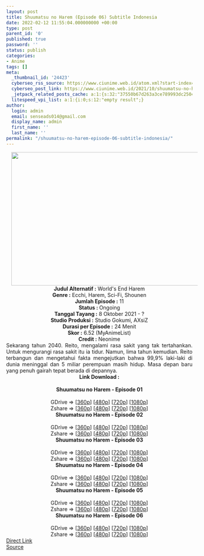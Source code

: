 ```yaml
---
layout: post
title: Shuumatsu no Harem (Episode 06) Subtitle Indonesia
date: 2022-02-12 11:55:04.000000000 +00:00
type: post
parent_id: '0'
published: true
password: ''
status: publish
categories:
- Anime
tags: []
meta:
  _thumbnail_id: '24423'
  cyberseo_rss_source: https://www.ciunime.web.id/atom.xml?start-index=1
  cyberseo_post_link: https://www.ciunime.web.id/2021/10/shuumatsu-no-harem-subtitle-indonesia.html
  _jetpack_related_posts_cache: a:1:{s:32:"37550b67d263a3ce789993dc25046c5f";a:2:{s:7:"expires";i:1653522970;s:7:"payload";a:6:{i:0;a:1:{s:2:"id";i:25202;}i:1;a:1:{s:2:"id";i:25034;}i:2;a:1:{s:2:"id";i:24938;}i:3;a:1:{s:2:"id";i:24838;}i:4;a:1:{s:2:"id";i:24726;}i:5;a:1:{s:2:"id";i:23575;}}}}
  litespeed_vpi_list: a:1:{i:0;s:12:"empty result";}
author:
  login: admin
  email: senseads014@gmail.com
  display_name: admin
  first_name: ''
  last_name: ''
permalink: "/shuumatsu-no-harem-episode-06-subtitle-indonesia/"
---
```

<div class="separator" style="clear: both; text-align: center;"><a href="https://blogger.googleusercontent.com/img/a/AVvXsEjWWqJkkIZBZM-SanLZ_PtO7aeuJhEy3EzSwy2Hhqzq3Mtjm0lw_VANuTr6qmPxME9KEBL5Chg3Nz_5cMDoP9wD4hMj2cZsTyyQe4XrY48Yi_AaH75pOEtu9t92iDN8oxNoViZ-Z8jE-2V_8qiZZLaccxRJ-4bASU2GTdnlU8GkFZ82I9YgA1Vunj-Y=s1280" style="margin-left: 1em; margin-right: 1em;"><img border="0" data-original-height="720" data-original-width="1280" height="360" src="{{ site.baseurl }}/assets/2022/02/AVvXsEjWWqJkkIZBZM-SanLZ_PtO7aeuJhEy3EzSwy2Hhqzq3Mtjm0lw_VANuTr6qmPxME9KEBL5Chg3Nz_5cMDoP9wD4hMj2cZsTyyQe4XrY48Yi_AaH75pOEtu9t92iDN8oxNoViZ-Z8jE-2V_8qiZZLaccxRJ-4bASU2GTdnlU8GkFZ82I9YgA1Vunj-Y=w640-h360" width="640" /></a></div>
<div class="separator" style="clear: both; text-align: center;"></div>
<div style="text-align: center;"><b>Judul</b><b><b> Alternatif</b> :</b> World's End Harem</div>
<div style="text-align: center;"><b><b>Genre :</b></b> Ecchi, Harem, Sci-Fi, Shounen</div>
<div style="text-align: center;"><b>Jumlah Episode :</b> 11<br /><b>Status :&nbsp;</b>Ongoing<br /><b>Tanggal Tayang :</b> 8 Oktober&nbsp;2021 - ?<br /><b>Studio Produksi :</b>&nbsp;Studio Gokumi, AXsiZ<br /><b>Durasi per Episode :</b> 24 Menit</div>
<div style="text-align: center;"><b>Skor :</b> 6.52 (MyAnimeList)</div>
<div style="text-align: center;"><b>Credit :</b>&nbsp;Neonime</div>
<div style="text-align: center;"></div>
<div style="text-align: justify;">
<div>Sekarang tahun 2040. Reito, mengalami rasa sakit yang tak tertahankan. Untuk mengurangi rasa sakit itu ia tidur. Namun, lima tahun kemudian. Reito terbangun dan mengetahui fakta mengejutkan bahwa 99,9% laki-laki di dunia meninggal dan 5 miliar perempuan masih hidup. Masa depan baru yang penuh gairah tepat berada di depannya.</div>
</div>
<div style="text-align: justify;"></div>
<div style="text-align: justify;"></div>
<div style="text-align: center;">
<div style="text-align: center;">
<div style="text-align: left;">
<div style="text-align: center;"><b>Link Download :</b></div>
<div style="text-align: center;"><b><br /></b></div>
<div style="text-align: center;"><span style="text-align: left;"><b>Shuumatsu no Harem&nbsp;</b></span><b>- Episode 01</b></div>
<div style="text-align: center;"><b><br /></b></div>
<div style="text-align: center;">GDrive =&gt; [<a href="http://www.solidfiles.com/v/wWnGr4e8ggmve" target="_blank" rel="noopener">360p</a>] [<a href="https://acefile.co/f/64664260/neonime_worlds-end-harem-01-480p-zip" target="_blank" rel="noopener">480p</a>] [<a href="https://acefile.co/f/64664562/neonime_worlds-end-harem-01-720p-zip" target="_blank" rel="noopener">720p</a>] [<a href="https://acefile.co/f/64664954/neonime_worlds-end-harem-01-1080p-zip" target="_blank" rel="noopener">1080p</a>]</div>
<div style="text-align: center;">Zshare =&gt; [<a href="https://www20.zippyshare.com/v/MctNPb0T/file.html" target="_blank" rel="noopener">360p</a>] [<a href="https://www38.zippyshare.com/v/I9bWm9Mb/file.html" target="_blank" rel="noopener">480p</a>] [<a href="https://www25.zippyshare.com/v/2MDqP087/file.html" target="_blank" rel="noopener">720p</a>] [<a href="https://www82.zippyshare.com/v/RUBX1v1P/file.html" target="_blank" rel="noopener">1080p</a>]</div>
<div style="text-align: center;"></div>
<div style="text-align: center;">
<div><span style="text-align: left;"><b>Shuumatsu no Harem&nbsp;</b></span><b>- Episode 02</b></div>
<div><b><br /></b></div>
<div>GDrive =&gt; [<a href="https://www.mp4upload.com/6rn15vspkxmw" target="_blank" rel="noopener">360p</a>] [<a href="https://acefile.co/f/65308536/neonime_worlds-end-harem-02-480p-zip" target="_blank" rel="noopener">480p</a>] [<a href="https://acefile.co/f/65308538/neonime_worlds-end-harem-02-720p-zip" target="_blank" rel="noopener">720p</a>] [<a href="https://acefile.co/f/65308541/neonime_worlds-end-harem-02-1080p-zip" target="_blank" rel="noopener">1080p</a>]</div>
<div>Zshare =&gt; [<a href="https://www64.zippyshare.com/v/jtFS87H5/file.html" target="_blank" rel="noopener">360p</a>] [<a href="https://www69.zippyshare.com/v/mPo8TpDk/file.html" target="_blank" rel="noopener">480p</a>] [<a href="https://www22.zippyshare.com/v/kM5oc3lm/file.html" target="_blank" rel="noopener">720p</a>] [<a href="https://www28.zippyshare.com/v/XSoF6Y2O/file.html" target="_blank" rel="noopener">1080p</a>]</div>
<div></div>
<div>
<div><span style="text-align: left;"><b>Shuumatsu no Harem&nbsp;</b></span><b>- Episode 03</b></div>
<div><b><br /></b></div>
<div>GDrive =&gt; [<a href="https://www.mp4upload.com/mub22vb9rnrs" target="_blank" rel="noopener">360p</a>] [<a href="https://acefile.co/f/65922781/neonime_worlds-end-harem-03-480p-zip" target="_blank" rel="noopener">480p</a>] [<a href="https://acefile.co/f/65922949/neonime_worlds-end-harem-03-720p-zip" target="_blank" rel="noopener">720p</a>] [<a href="https://acefile.co/f/65923203/neonime_worlds-end-harem-03-1080p-zip%20https://acefile.co/f/65923205/neonime_worlds-end-harem-03-1080p-zip" target="_blank" rel="noopener">1080p</a>]</div>
<div>Zshare =&gt; [<a href="https://www27.zippyshare.com/v/Q4zrUc2s/file.html" target="_blank" rel="noopener">360p</a>] [<a href="https://www14.zippyshare.com/v/xrEHq34Z/file.html" target="_blank" rel="noopener">480p</a>] [<a href="https://www117.zippyshare.com/v/xU4rnRev/file.html" target="_blank" rel="noopener">720p</a>] [<a href="https://www54.zippyshare.com/v/iTSOQXX2/file.html" target="_blank" rel="noopener">1080p</a>]</div>
</div>
<div></div>
<div>
<div><span style="text-align: left;"><b>Shuumatsu no Harem&nbsp;</b></span><b>- Episode 04</b></div>
<div><b><br /></b></div>
<div>GDrive =&gt; [<a href="https://www.mp4upload.com/y3lh7m8sp3tt" target="_blank" rel="noopener">360p</a>] [<a href="https://acefile.co/f/66524442/neonime_worlds-end-harem-04-480p-zip" target="_blank" rel="noopener">480p</a>] [<a href="https://acefile.co/f/66524443/neonime_worlds-end-harem-04-720p-zip" target="_blank" rel="noopener">720p</a>] [<a href="https://acefile.co/f/66524444/neonime_worlds-end-harem-04-1080p-zip" target="_blank" rel="noopener">1080p</a>]</div>
<div>Zshare =&gt; [<a href="https://www38.zippyshare.com/v/JjuQgrcb/file.html" target="_blank" rel="noopener">360p</a>] [<a href="https://www38.zippyshare.com/v/WvITh9LC/file.html" target="_blank" rel="noopener">480p</a>] [<a href="https://www38.zippyshare.com/v/m7R522Ma/file.html" target="_blank" rel="noopener">720p</a>] [<a href="https://mir.cr/11O7QNL8" target="_blank" rel="noopener">1080p</a>]</div>
</div>
<div></div>
<div>
<div><span style="text-align: left;"><b>Shuumatsu no Harem&nbsp;</b></span><b>- Episode 05</b></div>
<div><b><br /></b></div>
<div>GDrive =&gt; [<a href="https://acefile.co/f/67126456/snh-05-360p-samehadaku-care-mp4" target="_blank" rel="noopener">360p</a>] [<a href="https://acefile.co/f/67126459/snh-05-480p-samehadaku-care-mp4" target="_blank" rel="noopener">480p</a>] [<a href="https://acefile.co/f/67126553/snh-05-mp4hd-samehadaku-care-mp4" target="_blank" rel="noopener">720p</a>] [<a href="https://acefile.co/f/67127088/snh-05-fullhd-samehadaku-care-mp4" target="_blank" rel="noopener">1080p</a>]</div>
<div>Zshare =&gt; [<a href="https://www48.zippyshare.com/v/NL4dSjRg/file.html" target="_blank" rel="noopener">360p</a>] [<a href="https://www48.zippyshare.com/v/SlsC95tZ/file.html" target="_blank" rel="noopener">480p</a>] [<a href="https://www93.zippyshare.com/v/YQlFP7CS/file.html" target="_blank" rel="noopener">720p</a>] [<a href="https://www40.zippyshare.com/v/8pf2HHQx/file.html" target="_blank" rel="noopener">1080p</a>]</div>
</div>
<div></div>
<div>
<div><span style="text-align: left;"><b>Shuumatsu no Harem&nbsp;</b></span><b>- Episode 06</b></div>
<div><b><br /></b></div>
<div>GDrive =&gt; [<a href="https://acefile.co/f/67768828/snh-06-360p-samehadaku-care-mp4" target="_blank" rel="noopener">360p</a>] [<a href="https://acefile.co/f/67768836/snh-06-480p-samehadaku-care-mp4" target="_blank" rel="noopener">480p</a>] [<a href="https://acefile.co/f/67769067/snh-06-mp4hd-samehadaku-care-mp4" target="_blank" rel="noopener">720p</a>] [<a href="https://acefile.co/f/67769338/snh-06-fullhd-samehadaku-care-mp4" target="_blank" rel="noopener">1080p</a>]</div>
<div>Zshare =&gt; [<a href="https://www48.zippyshare.com/v/2DlVZHVQ/file.html" target="_blank" rel="noopener">360p</a>] [<a href="https://www48.zippyshare.com/v/162zgmCR/file.html" target="_blank" rel="noopener">480p</a>] [<a href="https://www41.zippyshare.com/v/f7q17dhq/file.html" target="_blank" rel="noopener">720p</a>] [<a href="https://www57.zippyshare.com/v/XZ9CoaG3/file.html" target="_blank" rel="noopener">1080p</a>]</div>
</div>
</div>
</div>
</div>
</div>
<link rel="stylesheet" href="https://cdnjs.cloudflare.com/ajax/libs/font-awesome/4.7.0/css/font-awesome.min.css" />
<div class="divbtn"> <a href="https://handymansurrender.com/fihup8buzv?key=94550f7ce39444073321dde3b8782f97" class="btn"><i class="fa fa-download"></i> Direct Link</a> <br /><a href="https://www.ciunime.web.id/2021/10/shuumatsu-no-harem-subtitle-indonesia.html">Source</a> </div>
